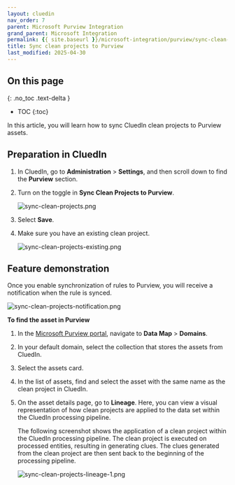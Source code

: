 ```yaml
---
layout: cluedin
nav_order: 7
parent: Microsoft Purview Integration
grand_parent: Microsoft Integration
permalink: {{ site.baseurl }}/microsoft-integration/purview/sync-clean-projects-to-purview
title: Sync clean projects to Purview
last_modified: 2025-04-30
---
```

## On this page
{: .no_toc .text-delta }
- TOC
{:toc}

In this article, you will learn how to sync CluedIn clean projects to Purview assets.

## Preparation in CluedIn

1. In CluedIn, go to **Administration** > **Settings**, and then scroll down to find the **Purview** section.
    
1. Turn on the toggle in **Sync Clean Projects to Purview**.

    ![sync-clean-projects.png](../../assets/images/microsoft-integration/purview/sync-clean-projects.png)

1. Select **Save**.

1. Make sure you have an existing clean project.

    ![sync-clean-projects-existing.png](../../assets/images/microsoft-integration/purview/sync-clean-projects-existing.png)

## Feature demonstration

Once you enable synchronization of rules to Purview, you will receive a notification when the rule is synced.

![sync-clean-projects-notification.png](../../assets/images/microsoft-integration/purview/sync-clean-projects-notification.png)

**To find the asset in Purview**

1. In the [Microsoft Purview portal](https://purview.microsoft.com/), navigate to **Data Map** > **Domains**.

1. In your default domain, select the collection that stores the assets from CluedIn.

1. Select the assets card.

1. In the list of assets, find and select the asset with the same name as the clean project in CluedIn.

1. On the asset details page, go to **Lineage**. Here, you can view a visual representation of how clean projects are applied to the data set within the CluedIn processing pipeline.

    The following screenshot shows the application of a clean project within the CluedIn processing pipeline. The clean project is executed on processed entities, resulting in generating clues. The clues generated from the clean project are then sent back to the beginning of the processing pipeline.

    ![sync-clean-projects-lineage-1.png](../../assets/images/microsoft-integration/purview/sync-clean-projects-lineage-1.png)